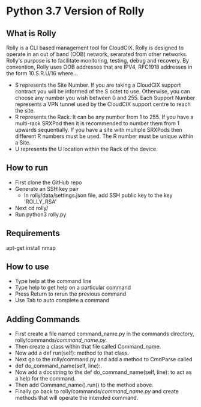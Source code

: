 # Python 3.7 Version of Rolly

## What is Rolly

Rolly is a CLI based management tool for CloudCIX. Rolly is designed to operate in an out of band (OOB) network, serarated from other networks. Rolly's purpose is to facilitate monitoring, testing, debug and recovery. By convention, Rolly uses OOB addresses that are IPV4, RFC1918 addresses in the form 10.S.R.U/16 where...

*	S represents the Site Number. If you are taking a CloudCIX support contract you will be informed of the S octet to use. Otherwise, you can choose any number you wish between 0 and 255. Each Support Number represents a VPN tunnel used by the CloudCIX support centre to reach the site.
*	R represents the Rack. It can be any number from 1 to 255. If you have a multi-rack SRXPod then it is recommended to number them from 1 upwards sequentially. If you have a site with multiple SRXPods then different R numbers must be used. The R number must be unique within a Site.
*	U represents the U location within the Rack of the device.


## How to run

* First clone the GitHub repo
* Generate an SSH key pair
  * In rolly/data/settings.json file, add SSH public key to the key 'ROLLY_RSA'
* Next cd rolly/
* Run python3 rolly.py


## Requirements

apt-get install nmap

## How to use

* Type help at the command line
* Type help <command> to get help on a particular command
* Press Return to rerun the previous command
* Use Tab to auto complete a command

## Adding Commands

* First create a file named command_name.py in the commands directory, rolly/commands/*command_name.py*.
* Then create a class within that file called Command_name.
* Now add a def run(self): method to that class.
* Next go to the rolly/command.py and add a method to CmdParse called
* def do_command_name(self, line):.
* Now add a docstring to the def do_command_name(self, line): to act as a help for the command.
* Then add Command_name().run() to the method above.
* Finally go back to rolly/commands/*command_name.py* and create methods that will operate the intended command.
